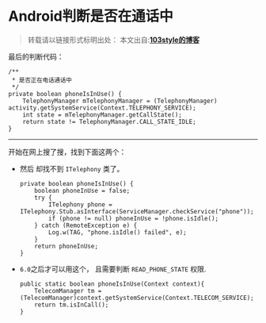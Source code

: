 # Android判断是否在通话中 

>转载请以链接形式标明出处： 
本文出自:[**103style的博客**](http://blog.csdn.net/lxk_1993) 

最后的判断代码：
```
/**
 * 是否正在电话通话中
 */
private boolean phoneIsInUse() {
    TelephonyManager mTelephonyManager = (TelephonyManager) activity.getSystemService(Context.TELEPHONY_SERVICE);
    int state = mTelephonyManager.getCallState();
    return state != TelephonyManager.CALL_STATE_IDLE;
}
```

---

开始在网上搜了搜，找到下面这两个：

* 然后 却找不到 `ITelephony` 类了。
    ```
    private boolean phoneIsInUse() {
        boolean phoneInUse = false;
        try {
            ITelephony phone = ITelephony.Stub.asInterface(ServiceManager.checkService("phone"));
            if (phone != null) phoneInUse = !phone.isIdle();
        } catch (RemoteException e) {
            Log.w(TAG, "phone.isIdle() failed", e);
        }
        return phoneInUse;
    }
    ```
*  `6.0`之后才可以用这个， 且需要判断 `READ_PHONE_STATE` 权限.
    ```
    public static boolean phoneIsInUse(Context context){
        TelecomManager tm = (TelecomManager)context.getSystemService(Context.TELECOM_SERVICE);
        return tm.isInCall();
    }
    ```
